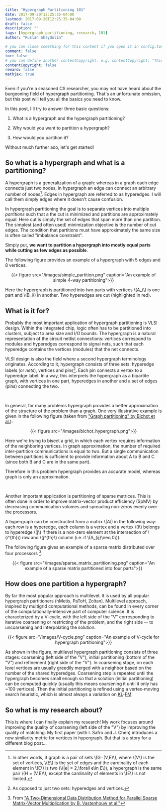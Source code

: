 ```yaml
---
title: "Hypergraph Partitioning 101"
date: 2017-09-20T12:25:35-04:00
lastmod: 2017-09-20T12:25:35-04:00
draft: false
description: ""
tags: [hypergraph partitioning, research, 101]
author: "Ruslan Shaydulin"

# you can close something for this content if you open it in config.toml.
comment: false
toc: false
# you can define another contentCopyright. e.g. contentCopyright: "This is an another copyright."
contentCopyright: false
reward: false
mathjax: true
---
```


Even if you're a seasoned CS researcher, you may not have heard about the burgeoning field of hypergraph partitioning. That's an unfortunate omission, but this post will tell you all the basics you need to know.

In this post, I'll try to answer three basic questions:

1. What is a hypergraph and the hypergraph partitioning?

2. Why would you want to partition a hypergraph?

3. How would you partition it?

Without much further ado, let's get started!
 
<!--more-->

## So what is a hypergraph and what is a partitioning?

A hypergraph is a generalization of a graph: whereas in a graph each edge connects just two nodes, in hypergraph an edge can connect an arbitrary number of nodes[^1]. Edges in hypergraph are referred to as hyperedges. I will call them simply edges where it doesn't cause confusion.

In hypergraph partitioning the goal is to separate vertices into multiple _partitions_ such that a the cut is minimized and partitions are approximately equal. Here cut is simply the set of edges that span more than one partition. The simplest (and often used) minimization objective is the number of cut edges. The condition that partitions must have approximately the same size is often called "imbalance constraint".

Simply put, **we want to partition a hypergraph into mostly equal parts while cutting as few edges as possible**.

The following figure provides an example of a hypergraph with 5 edges and 8 vertices.

<div style="text-align:center">
{{< figure src="/images/simple_partition.png" caption="An example of simple 4-way partitioning">}}
</div>

Here the hypergraph is partitioned into two parts with vertices \\(A_i\\) is one part and \\(B_i\\) in another. Two hyperedges are cut (highlighted in red).

## What is it for?

Probably the most important application of hypergraph partitioning is VLSI design. Within the integrated chip, logic often has to be partitioned into clusters, subject to area size and I/O bounds. The hypergraph is a natural representation of the circuit netlist connections: vertices correspond to modules and hyperedges correspond to signal nets, such that each hyperedge contains the vertices (modules) that the net connects.

VLSI design is also the field where a second hypergraph terminology originates. According to it, hypergraph consists of three sets: hyperedge labels (or _nets_), vertices and pins[^2]. Each pin connects a vertex to a hyperedge label. In a way, this interprets the hypergraph as a bipartite graph, with vertices in one part, hyperedges in another and a set of edges (pins) connecting the two.

<br>

In general, for many problems hypergraph provides a better approximation of the structure of the problem than a graph. One very illustrative example is given in the following figure (taken from ["Graph partitioning" by Bichot et al.](https://books.google.com/books?id=KUHLscW8D2cC)):

<div style="text-align:center">
{{< figure src="/images/bichot_hypergraph.png">}}
</div>

Here we're trying to bisect a grid, in which each vertex requires information of the neighboring vertices. In graph approximation, the number of required inter-partition communications is equal to two. But a single communication between partitions is sufficient to provide information about A to B and C (since both B and C are in the same part).

Therefore in this problem hypergraph provides an accurate model, whereas graph is only an approximation.

<br>

Another important application is partitioning of sparse matrices. This is often done in order to improve matrix-vector product efficiency (SpMV) by decreasing communication volumes and spreading non-zeros evenly over the processors.

A hypergraph can be constructed from a matrix \\(A\\) in the following way: each row is a hyperedge, each column is a vertex and a vertex \\(i\\) belongs to hyperedge \\(j\\) if there is a non-zero element at the intersection of \\(i^{th}\\) row and \\(j^{th}\\) column (i.e. if \\(A_{ij}\neq 0\\)).

The following figure gives an example of a sparse matrix distributed over four processors [^3].

<div style="text-align:center">
{{< figure src="/images/sparse_matrix_partitioning.png" caption="An example of a sparse matrix partitioned into four parts">}}
</div>

## How does one partition a hypergraph?

By far the most popular approach is multilevel. It is used by all popular hypergraph partitioners (hMetis, PaToH, Zoltan). Multilevel approach, inspired by multigrid computational methods, can be found in every corner of the computationally-intensive part of computer science. It is characterized by a V-cycle, with the left side of the "V" corresponding to iterative coarsening or restricting of the problem, and the right side -- to uncoarsening and interpolating the solution.

<div style="text-align:center">
{{< figure src="/images/V-cycle.png" caption="An example of V-cycle for hypergraph partitioning">}}
</div>

As shown in the figure, multilevel hypergraph partitioning consists of three stages: coarsening (left side of the "V"), initial partitioning (bottom of the "V") and refinement (right side of the "V"). In coarsening stage, on each level vertices are usually greedily merged with a neighbor based on the number of the shared hyperedges. Coarsening step is repeated until the hypergraph becomes small enough so that a solution (initial partitioning) can be computed quickly (usually this means coarsening it until it only has ~100 vertices). Then the initial partitioning is refined using a vertex-moving search heuristic, which is almost always a variation on [KL](http://ieeexplore.ieee.org/abstract/document/6771089/)-[FM](https://dl.acm.org/citation.cfm?id=62910).

## So what is my research about?

This is where I can finally explain my research! My work focuses around improving the quality of coarsening (left side of the "V") by improving the quality of matching. My first paper (with I. Safro and J. Chen) introduces a new similarity metric for vertices in hypergraph. But that is a story for a different blog post...

[^1]: In other words, if graph is a pair of sets \\(G=(V,E)\\), where \\(V\\) is the set of vertices, \\(E\\) is the set of edges and the cardinality of each element in \\(E\\) is two (\\(|e| = 2\,\forall e\in E\\)), a hypergraph is the same pair \\(H = (V,E)\\), except the cardinality of elements in \\(E\\) is not limited.
[^2]: As opposed to just two sets: hyperedges and vertices.
[^3]: From  ["A Two-Dimensional Data Distribution Method for Parallel Sparse Matrix-Vector Multiplication by B. Vastenhouw et al."](http://epubs.siam.org/doi/abs/10.1137/S0036144502409019)
